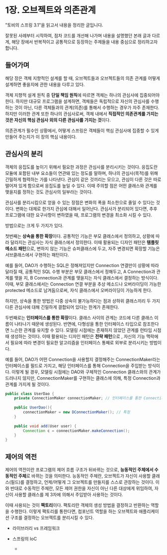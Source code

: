 # 1장. 오브젝트와 의존관계



"토비의 스프링 3.1"을 읽고서 내용을 정리한 글입니다. 

잘못된 사례부터 시작하여, 점차 코드를 개선해 나가며 내용을 설명했던 본래 글과 다르게, 해당 장에서 반복적이고 공통적으로 등장하는 주제들을 내용 중심으로 정리하고자 합니다.



## 들어가며

해당 장은 객체 지향적인 설계를 할 때, 오브젝트들과 오브젝트들의 의존 관계를 어떻게 설계하면 좋을지에 관한 내용을 다루고 있다. 

객체 지향적 설계 원칙 중 **단일 책임 원칙**에 따르면 객체는 하나의 관심사에 집중되어야 한다. 하지만 대규모 프로그램을 설계하면, 객체들은 독립적으로 자신의 관심사를 수행하는 것이 아닌, 다른 객체들과의 관계(의존)를 통해서 수행하는 경우가 자주 존재한다. 하지만 이러한 관계 또한 하나의 관심사로써, 객체 내에서 **직접적인 의존관계를 가지는 것은 자신의 핵심 관심사 외의 다른 관심사를 가지는 것**이다. 

의존관계가 필수인 상황에서, 어떻게 스프링은 객체들이 핵심 관심사에 집중할 수 있게 만들어 주는지가 이 장의 핵심 내용이다. 



## 관심사의 분리

객체의 응집도를 높이기 위해서 필요한 과정은 관심사를 분리시키는 것이다.  응집도란 모듈에 포함된 내부 요소들이 연관돼 있는 정도를 말하며, 하나의 관심사(목적)를 위해 긴밀하게 협력하는 가를 나타낸다. 관심이 같은 것끼리는 모으고, 관심이 다른 것은 따로 떨어져 있게 함으로써 응집도를 높일 수 있다.  이때 주의할 점은 어떤 클래스와 관계를 맺을지를 정하는 것도 관심사의 일부라는 것이다.

관심사를 분리시킴으로 얻을 수 있는 장점은 변화의 폭을 최소한으로 줄일 수 있다는 것이다. 변화는 대체로 한가지 관심에 대해서 일어난다. 관심사가 분리되어 있다면, 추후 프로그램에 대한 요구사항이 변하였을 때, 프로그램의 변경을 최소화 시킬 수 있다. 



방법으로는 크게 두 가지가 있다. 

첫번째는 **상속을 통한 확장**이다. 공통적인 기능은 부모 클래스에서 정의하고, 상황에 따라 달라지는 관심사는 자식 클래스에서 정의한다. 이때 활용되는 디자인 패턴은 **템플릿 메소드 패턴**으로, 변하지 않는 기능은 슈퍼클래스에 두고, 자주 변경되면 확장할 기능은 서브클래스에서 구현하는 패턴이다. 

예를 들어, DAO가 수행하는 SQL은 정해져있지만 Connection 연결만이 상황에 따라 달라질 때, 공통적인 SQL 수행 부분은 부모 클래스에서 정해두고, A Connection과 관계를 맺을 지, B Connection과 관계를 맺을지는 자식 클래스에서 결정하는 방식이다. 이때, 부모 클래스에서는 Connection 연결 부분을 추상 메소드나 오버라이딩이 가능한 protected 메소드로 남겨둠으로써, 자식 클래스에서 오버라이딩이 가능하게 한다.

하지만, 상속을 통한 방법은 다중 상속이 불가능하다는 점과 상하위 클래스끼리 두 가지 다른 관심사에 대해 긴밀하게 결합되어 있다는 한계가 존재한다. 



두번째로는 **인터페이스를 통한 확장**이다. 클래스 사이의 관계는 코드에 다른 클래스 이름이 나타나기 때문에 생성된다. 반면에, 다형성을 통한 인터페이스 타입으로 참조한다면 느슨한 관계를 유지할 수 있다. 모델링 시점에는 존재하지 않았던 관계를 런타임 시점 때 생성하는 것이다. 이때 활용되는 디자인 패턴은 **전략 패턴**으로 , 자신의 기능 맥락에서 필요에 따라 변경이 필요한 알고리즘을 인터페이스 통째로 외부로 분리시키는 방법이다. 

예를 들어, DAO가 어떤 Connection을 사용할지 결정해주는 ConnectionMaker라는 인터페이스를 필드로 가지고, 해당 인터페이스를 통해 Connection을 주입받는 방식이다. 이렇게 될 경우, 모델링 시점에는 DAO와 구체적인 Connection 클래스와의 관계가 드러나지 않지만, ConnectionMaker를 구현하는 클래스에 의해, 특정  Connection과 관계를 가지게 될 것이다.



```java
public class UserDao {
    private ConnectionMaker connectionMaker; // 인터페이스를 통한 Connection 생성
    
    public UserDao(){
        connectionMaker = new DConnectionMaker(); // 특정 
    }
    
    public void add(User user) {
        Connection c = connectionMaker.makeConnection();
    }
}
```







## 제어의 역전

제어의 역전이란 프로그램의 제어 흐름 구조가 뒤바뀌는 것으로, **능동적인 주체에서 수동적인 주체**로 바뀌는 것을 의미한다.  능동적인 주체란, 오브젝트가 자신이 사용할 클래스(필드)를 결정하고, 언제/어떻게 그 오브젝트를 만들지를 스스로 관장하는 것이다. 이와 반대로 수동적인 주체란, 모든 제어 권한을 자신이 아닌 다른 대상에게 위임하여, 자신이 사용할 클래스를 제 3자에 의해서 주입받아 사용하는 것이다. 

이때 사용되는 것이 **팩토리**이다.  팩토리란 객체의 생성 방법을 결정하고 반환하는 역할을 수행한다. 이렇게 팩토리를 통한다면, 컴포넌트 역할을 하는 오브젝트와 애플리케이션 구조를 결정하는 오브젝트를 분리시킬 수 있다. 








- 라이브러리 vs 프레임워크

- 스프링의 IoC

  - 

  





















